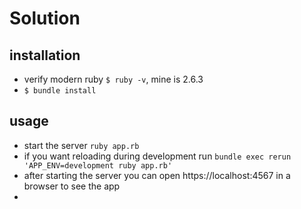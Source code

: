 # Solution

## installation

* verify modern ruby `$ ruby -v`, mine is 2.6.3
* `$ bundle install`

## usage

* start the server `ruby app.rb`
* if you want reloading during development run `bundle exec rerun 'APP_ENV=development ruby app.rb'`
* after starting the server you can open https://localhost:4567 in a browser to see the app
* 
